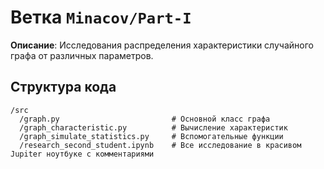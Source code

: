 # Ветка `Minacov/Part-I`

**Описание**: Исследования распределения характеристики случайного графа от различных параметров.

## Структура кода

```text
/src
  /graph.py                         # Основной класс графа
  /graph_characteristic.py          # Вычисление характеристик
  /graph_simulate_statistics.py     # Вспомогательные функции
  /research_second_student.ipynb    # Вce исследование в красивом Jupiter ноутбуке с комментариями
```
